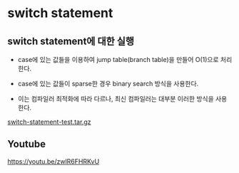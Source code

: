 switch statement
===

## switch statement에 대한 실행
* case에 있는 값들을 이용하여 jump table(branch table)을 만들어 O(1)으로 처리한다.

* case에 있는 값들이 sparse한 경우 binary search 방식을 사용한다.

* 이는 컴파일러 최적화에 따라 다르나, 최신 컴파일러는 대부분 이러한 방식을 사용한다.

[switch-statement-test.tar.gz](switch-statement-test.tar.gz)  

## Youtube
https://youtu.be/zwlR6FHRKvU
